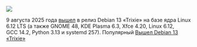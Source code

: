 <!--2025-08-10 06:12:15-->
<div class="yb">
  <div class="rss habr"><img src="https://habrastorage.org/getpro/habr/upload_files/a2e/6ff/221/a2e6ff2213373a7286c8f83ad02412ef.jpeg" /><p>9 августа 2025 года <a href="https://www.debian.org/News/2025/20250809" rel="noopener noreferrer nofollow">вышел</a> в релиз Debian 13 «Trixie» на базе ядра Linux 6.12 LTS (а также GNOME&nbsp;48, KDE&nbsp;Plasma&nbsp;6.3, Xfce&nbsp;4.20, Linux&nbsp;6.12, GCC&nbsp;14.2, Python&nbsp;3.13 и systemd&nbsp;257). Популярный <a href="https://www.debian.org/ports/"... <p class="titl"><a href="https://habr.com/ru/news/935708/?utm_source=habrahabr&utm_medium=rss&utm_campaign=935708">Вышел Debian 13 «Trixie»</a></p></div>
</div>
